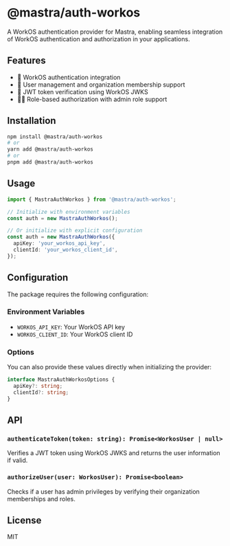 # @mastra/auth-workos

A WorkOS authentication provider for Mastra, enabling seamless integration of WorkOS authentication and authorization in your applications.

## Features

- 🔐 WorkOS authentication integration
- 👥 User management and organization membership support
- 🔑 JWT token verification using WorkOS JWKS
- 👮‍♂️ Role-based authorization with admin role support

## Installation

```bash
npm install @mastra/auth-workos
# or
yarn add @mastra/auth-workos
# or
pnpm add @mastra/auth-workos
```

## Usage

```typescript
import { MastraAuthWorkos } from '@mastra/auth-workos';

// Initialize with environment variables
const auth = new MastraAuthWorkos();

// Or initialize with explicit configuration
const auth = new MastraAuthWorkos({
  apiKey: 'your_workos_api_key',
  clientId: 'your_workos_client_id',
});
```

## Configuration

The package requires the following configuration:

### Environment Variables

- `WORKOS_API_KEY`: Your WorkOS API key
- `WORKOS_CLIENT_ID`: Your WorkOS client ID

### Options

You can also provide these values directly when initializing the provider:

```typescript
interface MastraAuthWorkosOptions {
  apiKey?: string;
  clientId?: string;
}
```

## API

### `authenticateToken(token: string): Promise<WorkosUser | null>`

Verifies a JWT token using WorkOS JWKS and returns the user information if valid.

### `authorizeUser(user: WorkosUser): Promise<boolean>`

Checks if a user has admin privileges by verifying their organization memberships and roles.

## License

MIT
